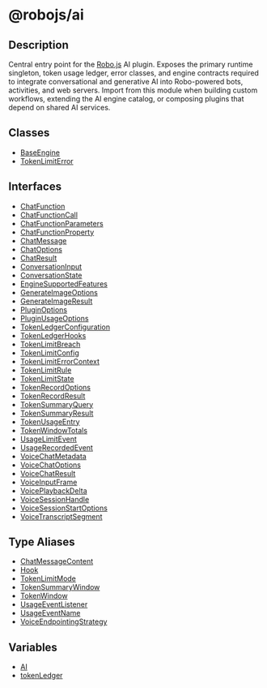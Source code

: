 # @robojs/ai

## Description

Central entry point for the [Robo.js](https://github.com/robojs/robo.js) AI plugin.
Exposes the primary runtime singleton, token usage ledger, error classes, and engine contracts
required to integrate conversational and generative AI into Robo-powered bots, activities, and
web servers. Import from this module when building custom workflows, extending the AI engine
catalog, or composing plugins that depend on shared AI services.

## Classes

- [BaseEngine](Class.BaseEngine.md)
- [TokenLimitError](Class.TokenLimitError.md)

## Interfaces

- [ChatFunction](Interface.ChatFunction.md)
- [ChatFunctionCall](Interface.ChatFunctionCall.md)
- [ChatFunctionParameters](Interface.ChatFunctionParameters.md)
- [ChatFunctionProperty](Interface.ChatFunctionProperty.md)
- [ChatMessage](Interface.ChatMessage.md)
- [ChatOptions](Interface.ChatOptions.md)
- [ChatResult](Interface.ChatResult.md)
- [ConversationInput](Interface.ConversationInput.md)
- [ConversationState](Interface.ConversationState.md)
- [EngineSupportedFeatures](Interface.EngineSupportedFeatures.md)
- [GenerateImageOptions](Interface.GenerateImageOptions.md)
- [GenerateImageResult](Interface.GenerateImageResult.md)
- [PluginOptions](Interface.PluginOptions.md)
- [PluginUsageOptions](Interface.PluginUsageOptions.md)
- [TokenLedgerConfiguration](Interface.TokenLedgerConfiguration.md)
- [TokenLedgerHooks](Interface.TokenLedgerHooks.md)
- [TokenLimitBreach](Interface.TokenLimitBreach.md)
- [TokenLimitConfig](Interface.TokenLimitConfig.md)
- [TokenLimitErrorContext](Interface.TokenLimitErrorContext.md)
- [TokenLimitRule](Interface.TokenLimitRule.md)
- [TokenLimitState](Interface.TokenLimitState.md)
- [TokenRecordOptions](Interface.TokenRecordOptions.md)
- [TokenRecordResult](Interface.TokenRecordResult.md)
- [TokenSummaryQuery](Interface.TokenSummaryQuery.md)
- [TokenSummaryResult](Interface.TokenSummaryResult.md)
- [TokenUsageEntry](Interface.TokenUsageEntry.md)
- [TokenWindowTotals](Interface.TokenWindowTotals.md)
- [UsageLimitEvent](Interface.UsageLimitEvent.md)
- [UsageRecordedEvent](Interface.UsageRecordedEvent.md)
- [VoiceChatMetadata](Interface.VoiceChatMetadata.md)
- [VoiceChatOptions](Interface.VoiceChatOptions.md)
- [VoiceChatResult](Interface.VoiceChatResult.md)
- [VoiceInputFrame](Interface.VoiceInputFrame.md)
- [VoicePlaybackDelta](Interface.VoicePlaybackDelta.md)
- [VoiceSessionHandle](Interface.VoiceSessionHandle.md)
- [VoiceSessionStartOptions](Interface.VoiceSessionStartOptions.md)
- [VoiceTranscriptSegment](Interface.VoiceTranscriptSegment.md)

## Type Aliases

- [ChatMessageContent](TypeAlias.ChatMessageContent.md)
- [Hook](TypeAlias.Hook.md)
- [TokenLimitMode](TypeAlias.TokenLimitMode.md)
- [TokenSummaryWindow](TypeAlias.TokenSummaryWindow.md)
- [TokenWindow](TypeAlias.TokenWindow.md)
- [UsageEventListener](TypeAlias.UsageEventListener.md)
- [UsageEventName](TypeAlias.UsageEventName.md)
- [VoiceEndpointingStrategy](TypeAlias.VoiceEndpointingStrategy.md)

## Variables

- [AI](Variable.AI.md)
- [tokenLedger](Variable.tokenLedger.md)
